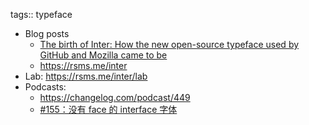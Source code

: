 tags:: typeface

- Blog posts
  - [The birth of Inter: How the new open-source typeface used by GitHub and Mozilla came to be](https://www.figma.com/blog/the-birth-of-inter/)
  - https://rsms.me/inter
- Lab: https://rsms.me/inter/lab
- Podcasts:
  - https://changelog.com/podcast/449
  - [#155：没有 face 的 interface 字体](https://www.xiaoyuzhoufm.com/episode/60e3883ec0919d0648c06445?s=eyJ1IjogIjVmMzI2OTZkZTBmNWU3MjNiYjUzYzVmNCJ9)
